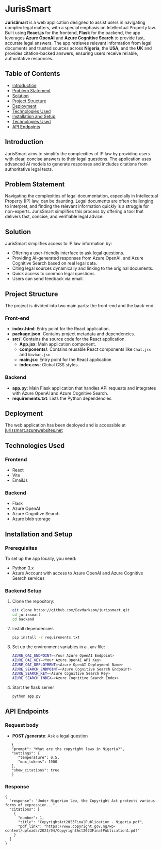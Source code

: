 # JurisSmart

**JurisSmart** is a web application designed to assist users in navigating complex legal matters, with a special emphasis on Intellectual Property law. Built using **React.js** for the frontend, **Flask** for the backend, the app leverages **Azure OpenAI** and **Azure Cognitive Search** to provide fast, accurate legal answers. The app retrieves relevant information from legal documents and trusted sources across **Nigeria**, the **USA**, and the **UK** and provides citation-backed answers, ensuring users receive reliable, authoritative responses.

## Table of Contents

- [Introduction](#introduction)
- [Problem Statement](#problem-statement)
- [Solution](#solution)
- [Project Structure](#project-structure)
- [Deployment](#deployment)
- [Technologies Used](#technnologies-used)
- [Installation and Setup](#installation-and-setup)
- [Technologies Used](#technologies-used)
- [API Endpoints](#api-endpoints)


## Introduction

JurisSmart aims to simplify the complexities of IP law by providing users with clear, concise answers to their legal questions. The application uses advanced AI models to generate responses and includes citations from authoritative legal texts.

## Problem Statement

Navigating the complexities of legal documentation, especially in Intellectual Property (IP) law, can be daunting. Legal documents are often challenging to interpret, and finding the relevant information quickly is a struggle for non-experts. JurisSmart simplifies this process by offering a tool that delivers fast, concise, and verifiable legal advice.

## Solution

JurisSmart simplifies access to IP law information by:

- Offering a user-friendly interface to ask legal questions.
- Providing AI-generated responses from Azure OpenAI, and Azure Cognitive Search based on real legal data.
- Citing legal sources dynamically and linking to the original documents.
- Quick access to common legal questions.
- Users can send feedback via email.

## Project Structure

The project is divided into two main parts: the front-end and the back-end.

### Front-end

- **index.html**: Entry point for the React application.
- **package.json**: Contains project metadata and dependencies.
- **src/**: Contains the source code for the React application.
  - **App.jsx**: Main application component.
  - **components/**: Contains reusable React components like `Chat.jsx` and `Navbar.jsx`
  - **main.jsx**: Entry point for the React application.
  - **index.css**: Global CSS styles.

### Backend

- **app.py**: Main Flask application that handles API requests and integrates with Azure OpenAI and Azure Cognitive Search.
- **requirements.txt**: Lists the Python dependencies.

## Deployment

The web application has been deployed and is accessible at [jurissmart.azurewebsites.net](https://jurissmart.azurewebsites.net/)

## Technologies Used

### Frontend

- React
- Vite
- EmailJs

### Backend

- Flask
- Azure OpenAI
- Azure Cognitive Search
- Azure blob storage

## Installation and Setup

### Prerequisites

To set up the app locally, you need:

- Python 3.x
- Azure Account with access to Azure OpenAI and Azure Cognitive Search services

### Backend Setup

1. Clone the repository:

   ```bash
   git clone https://github.com/DevMarkson/jurissmart.git
   cd jurissmart
   cd backend
   ```

2. Install dependencies

   ```bash
   pip install -r requirements.txt
   ```

3. Set up the environment variables in a `.env` file:

   ```bash
   AZURE_OAI_ENDPOINT=<Your Azure OpenAI Endpoint>
   AZURE_OAI_KEY=<Your Azure OpenAI API Key>
   AZURE_OAI_DEPLOYMENT=<Azure OpenAI Deployment Name>
   AZURE_SEARCH_ENDPOINT=<Azure Cognitive Search Endpoint>
   AZURE_SEARCH_KEY=<Azure Cognitive Search Key>
   AZURE_SEARCH_INDEX=<Azure Cognitive Search Index>
   ```

4. Start the flask server

   ```bash
   python app.py
   ```

## API Endpoints

### Request body
- **POST /generate**: Ask a legal question
```
   {
   "prompt": "What are the copyright laws in Nigeria?",
   "settings": {
      "temperature": 0.5,
      "max_tokens": 1000
   },
   "show_citations": true
   }
```

### Response
```
{
  "response": "Under Nigerian law, the Copyright Act protects various forms of expression...",
  "citations": [
    {
      "number": 1,
      "title": "CopyrightAct2023FinalPublication - Nigeria.pdf",
      "pdf_link": "https://www.copyright.gov.ng/wp-content/uploads/2023/04/CopyrightAct2023FinalPublication1.pdf"
    }
  ]
}
```
